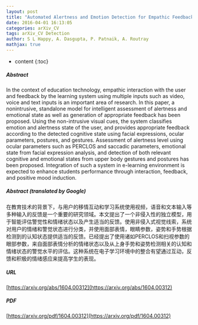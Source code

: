 ```yaml
---
layout: post
title: "Automated Alertness and Emotion Detection for Empathic Feedback During E-Learning"
date: 2016-04-01 16:13:05
categories: arXiv_CV
tags: arXiv_CV Detection
author: S L Happy, A. Dasgupta, P. Patnaik, A. Routray
mathjax: true
---
```


* content
{:toc}

##### Abstract
In the context of education technology, empathic interaction with the user and feedback by the learning system using multiple inputs such as video, voice and text inputs is an important area of research. In this paper, a nonintrusive, standalone model for intelligent assessment of alertness and emotional state as well as generation of appropriate feedback has been proposed. Using the non-intrusive visual cues, the system classifies emotion and alertness state of the user, and provides appropriate feedback according to the detected cognitive state using facial expressions, ocular parameters, postures, and gestures. Assessment of alertness level using ocular parameters such as PERCLOS and saccadic parameters, emotional state from facial expression analysis, and detection of both relevant cognitive and emotional states from upper body gestures and postures has been proposed. Integration of such a system in e-learning environment is expected to enhance students performance through interaction, feedback, and positive mood induction.

##### Abstract (translated by Google)
在教育技术的背景下，与用户的移情互动和学习系统使用视频，语音和文本输入等多种输入的反馈是一个重要的研究领域。本文提出了一个非侵入性的独立模型，用于智能评估警觉性和情绪状态以及产生适当的反馈。使用非侵入式视觉线索，系统对用户的情绪和警觉状态进行分类，并使用面部表情，眼睛参数，姿势和手势根据检测到的认知状态提供适当的反馈。已经提出了使用诸如PERCLOS和扫视参数的眼部参数，来自面部表情分析的情绪状态以及从上身手势和姿势检测相关的认知和情绪状态的警觉水平的评估。这种系统在电子学习环境中的整合有望通过互动，反馈和积极的情绪感应来提高学生的表现。

##### URL
[https://arxiv.org/abs/1604.00312](https://arxiv.org/abs/1604.00312)

##### PDF
[https://arxiv.org/pdf/1604.00312](https://arxiv.org/pdf/1604.00312)


